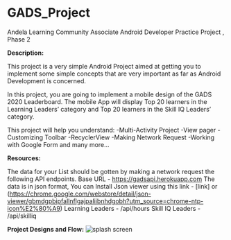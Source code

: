 # GADS_Project
Andela Learning Community Associate Android Developer Practice Project , Phase 2

**Description:**

This project is a very simple Android Project aimed at getting you to implement some simple concepts that are very important as far as Android Development is concerned.

In this project, you are going to implement a mobile design of the GADS 2020 Leaderboard.
The mobile App will display Top 20 learners in the Learning Leaders’ category and Top 20 learners in the Skill IQ Leaders’ category.

This project will help you understand:
-Multi-Activity Project
-View pager
-Customizing Toolbar
-RecyclerView
-Making Network Request
-Working with Google Form and many more...

**Resources:**

The data  for your List should be gotten by making a network request the following API endpoints.
Base URL - https://gadsapi.herokuapp.com
The data is in json format, You can Install Json viewer using this link - [link] or (https://chrome.google.com/webstore/detail/json-viewer/gbmdgpbipfallnflgajpaliibnhdgobh?utm_source=chrome-ntp-icon%E2%80%A9)
Learning Leaders - /api/hours
Skill IQ Leaders - /api/skilliq

**Project Designs and Flow:**
![splash screen](C:\Users\lydia\Desktop\Screenshot_1599754571.png)
